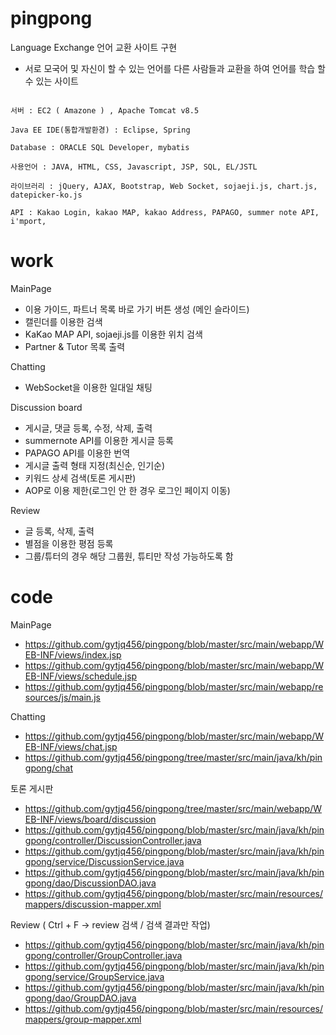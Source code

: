 # pingpong
Language Exchange 언어 교환 사이트 구현
- 서로 모국어 및 자신이 할 수 있는 언어를 다른 사람들과 교환을 하여 언어를 학습 할 수 있는 사이트


```

서버 : EC2 ( Amazone ) , Apache Tomcat v8.5

Java EE IDE(통합개발환경) : Eclipse, Spring

Database : ORACLE SQL Developer, mybatis

사용언어 : JAVA, HTML, CSS, Javascript, JSP, SQL, EL/JSTL

라이브러리 : jQuery, AJAX, Bootstrap, Web Socket, sojaeji.js, chart.js, datepicker-ko.js

API : Kakao Login, kakao MAP, kakao Address, PAPAGO, summer note API, i'mport, 

```


# work

MainPage
- 이용 가이드, 파트너 목록 바로 가기 버튼 생성 (메인 슬라이드)
- 캘린더를 이용한 검색 
- KaKao MAP API, sojaeji.js를 이용한 위치 검색 
- Partner & Tutor 목록 출력

Chatting
- WebSocket을 이용한 일대일 채팅

Discussion board
- 게시글, 댓글 등록, 수정, 삭제, 출력 
- summernote API를 이용한 게시글 등록
- PAPAGO API를 이용한 번역
- 게시글 출력 형태 지정(최신순, 인기순) 
- 키워드 상세 검색(토론 게시판)
- AOP로 이용 제한(로그인 안 한 경우 로그인 페이지 이동) 

Review 
- 글 등록, 삭제, 출력 
- 별점을 이용한 평점 등록 
- 그룹/튜터의 경우 해당 그룹원, 튜티만 작성 가능하도록 함 

# code
MainPage
- https://github.com/gytjq456/pingpong/blob/master/src/main/webapp/WEB-INF/views/index.jsp
- https://github.com/gytjq456/pingpong/blob/master/src/main/webapp/WEB-INF/views/schedule.jsp
- https://github.com/gytjq456/pingpong/blob/master/src/main/webapp/resources/js/main.js

Chatting
- https://github.com/gytjq456/pingpong/blob/master/src/main/webapp/WEB-INF/views/chat.jsp
- https://github.com/gytjq456/pingpong/tree/master/src/main/java/kh/pingpong/chat

토론 게시판 
- https://github.com/gytjq456/pingpong/tree/master/src/main/webapp/WEB-INF/views/board/discussion
- https://github.com/gytjq456/pingpong/blob/master/src/main/java/kh/pingpong/controller/DiscussionController.java
- https://github.com/gytjq456/pingpong/blob/master/src/main/java/kh/pingpong/service/DiscussionService.java
- https://github.com/gytjq456/pingpong/blob/master/src/main/java/kh/pingpong/dao/DiscussionDAO.java
- https://github.com/gytjq456/pingpong/blob/master/src/main/resources/mappers/discussion-mapper.xml

Review ( Ctrl + F -> review 검색 / 검색 결과만 작업)
- https://github.com/gytjq456/pingpong/blob/master/src/main/java/kh/pingpong/controller/GroupController.java 
- https://github.com/gytjq456/pingpong/blob/master/src/main/java/kh/pingpong/service/GroupService.java
- https://github.com/gytjq456/pingpong/blob/master/src/main/java/kh/pingpong/dao/GroupDAO.java
- https://github.com/gytjq456/pingpong/blob/master/src/main/resources/mappers/group-mapper.xml

